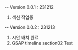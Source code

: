 -- Version 0.0.1 : 231212

1. 섹션 작업중

-- Version 0.0.2 : 231213

1. 시안 배치 완료
2. GSAP timeline section02 Test
